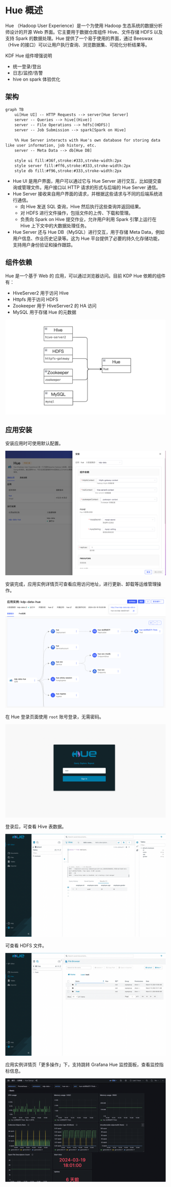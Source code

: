 # Hue 概述

Hue （Hadoop User Experience）是一个为使用 Hadoop 生态系统的数据分析师设计的开源 Web 界面。它主要用于数据仓库组件 Hive、文件存储 HDFS 以及支持 Spark 的数据处理。Hue 提供了一个易于使用的界面，通过 Beeswax（Hive 的接口）可以让用户执行查询、浏览数据集、可视化分析结果等。

KDF Hue 组件增强说明

- 统一登录/登出
- 日志/监控/告警
- hive on spark 体验优化

## 架构

```mermaid
graph TB
    ui[Hue UI] -- HTTP Requests --> server[Hue Server]
    server -- Queries --> hive[(Hive)]
    server -- File Operations --> hdfs[(HDFS)]
    server -- Job Submission --> spark[Spark on Hive]
    
    %% Hue Server interacts with Hue's own database for storing data like user information, job history, etc.
    server -- Meta Data --> db[Hue DB]

    style ui fill:#36f,stroke:#333,stroke-width:2px
    style server fill:#ff6,stroke:#333,stroke-width:2px
    style db fill:#f96,stroke:#333,stroke-width:2px
```

- Hue UI 是用户界面，用户可以通过它与 Hue Server 进行交互，比如提交查询或管理文件。用户接口以 HTTP 请求的形式与后端的 Hue Server 通信。
- Hue Server 接收来自用户界面的请求，并根据这些请求与不同的后端系统进行通信。
  - 向 Hive 发送 SQL 查询，Hive 然后执行这些查询并返回结果。
  - 对 HDFS 进行文件操作，包括文件的上传、下载和管理。
  - 负责向 Spark on Hive 提交作业，允许用户利用 Spark 引擎上运行在 Hive 上下文中的大数据处理任务。
- Hue Server 还与 Hue DB（MySQL）进行交互，用于存储 Meta Data，例如用户信息、作业历史记录等。这为 Hue 平台提供了必要的持久化存储功能，支持用户身份验证和操作跟踪。

## 组件依赖

Hue 是一个基于 Web 的 应用，可以通过浏览器访问。目前 KDP Hue 依赖的组件有：

- HiveServer2 用于访问 Hive
- Httpfs 用于访问 HDFS
- Zookeeper 用于 HiveServer2 的 HA 访问
- MySQL 用于存储 Hue 的元数据

<img src="./images/Overview-2024-03-25-13-55-34.png" />

## 应用安装

安装应用时可使用默认配置。

<img src="./images/Overview-2024-03-25-13-57-28.png" />

安装完成，应用实例详情页可查看应用访问地址，进行更新、卸载等运维管理操作。

<img src="./images/Overview-2024-03-25-14-00-08.png" />

在 Hue 登录页面使用 `root` 账号登录，无需密码。

<img src="./images/Overview-2024-03-25-14-01-44.png" />

登录后，可查看 Hive 表数据。

<img src="./images/Overview-2024-03-25-14-03-41.png" />

可查看 HDFS 文件。

<img src="./images/Overview-2024-03-25-14-04-10.png" />

应用实例详情页「更多操作」下，支持跳转 Grafana Hue 监控面板，查看监控指标信息。

<img src="./images/Overview-2024-03-25-13-58-39.png" />
